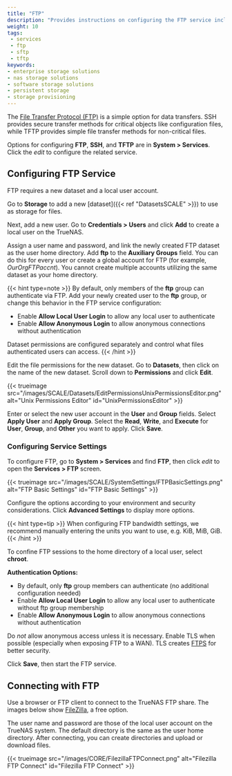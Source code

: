 ```yaml
---
title: "FTP"
description: "Provides instructions on configuring the FTP service including storage, user, and access permissions."
weight: 10
tags:
 - services
 - ftp
 - sftp
 - tftp
keywords:
- enterprise storage solutions
- nas storage solutions
- software storage solutions
- persistent storage
- storage provisioning
---
```


The [File Transfer Protocol (FTP)](https://tools.ietf.org/html/rfc959) is a simple option for data transfers.
SSH provides secure transfer methods for critical objects like configuration files, while TFTP provides simple file transfer methods for non-critical files.

Options for configuring **FTP**, **SSH**, and **TFTP** are in **System > Services**.
Click the <i class="material-icons" aria-hidden="true" title="Configure">edit</i> to configure the related service.

## Configuring FTP Service

FTP requires a new dataset and a local user account.

Go to **Storage** to add a new [dataset]({{< ref "DatasetsSCALE" >}}) to use as storage for files.

Next, add a new user. Go to **Credentials > Users** and click **Add** to create a local user on the TrueNAS.

Assign a user name and password, and link the newly created FTP dataset as the user home directory.
Add **ftp** to the **Auxiliary Groups** field.
You can do this for every user or create a global account for FTP (for example, *OurOrgFTPaccnt*).
You cannot create multiple accounts utilizing the same dataset as your home directory.

{{< hint type=note >}}
By default, only members of the **ftp** group can authenticate via FTP.
Add your newly created user to the **ftp** group, or change this behavior in the FTP service configuration:

- Enable **Allow Local User Login** to allow any local user to authenticate
- Enable **Allow Anonymous Login** to allow anonymous connections without authentication

Dataset permissions are configured separately and control what files authenticated users can access.
{{< /hint >}}

Edit the file permissions for the new dataset. Go to **Datasets**, then click on the name of the new dataset. Scroll down to **Permissions** and click **Edit**.

{{< trueimage src="/images/SCALE/Datasets/EditPermissionsUnixPermissionsEditor.png" alt="Unix Permissions Editor" id="UnixPermissionsEditor" >}}

Enter or select the new user account in the **User** and **Group** fields.
Select **Apply User** and **Apply Group**.
Select the **Read**, **Write**, and **Execute** for **User**, **Group**, and **Other** you want to apply.
Click **Save**.

### Configuring Service Settings

To configure FTP, go to **System > Services** and find **FTP**, then click <i class="material-icons" aria-hidden="true" title="Configure">edit</i> to open the **Services > FTP** screen.

{{< trueimage src="/images/SCALE/SystemSettings/FTPBasicSettings.png" alt="FTP Basic Settings" id="FTP Basic Settings" >}}

Configure the options according to your environment and security considerations. Click **Advanced Settings** to display more options.

{{< hint type=tip >}}
When configuring FTP bandwidth settings, we recommend manually entering the units you want to use, e.g. KiB, MiB, GiB.
{{< /hint >}}

To confine FTP sessions to the home directory of a local user, select **chroot**.

**Authentication Options:**

- By default, only **ftp** group members can authenticate (no additional configuration needed)
- Enable **Allow Local User Login** to allow any local user to authenticate without ftp group membership
- Enable **Allow Anonymous Login** to allow anonymous connections without authentication

Do *not* allow anonymous access unless it is necessary.
Enable TLS when possible (especially when exposing FTP to a WAN).
TLS creates [FTPS](https://tools.ietf.org/html/rfc4217) for better security.

Click **Save**, then start the FTP service.

## Connecting with FTP

Use a browser or FTP client to connect to the TrueNAS FTP share.
The images below show [FileZilla](https://sourceforge.net/projects/filezilla/), a free option.

The user name and password are those of the local user account on the TrueNAS system.
The default directory is the same as the user home directory.
After connecting, you can create directories and upload or download files.

{{< trueimage src="/images/CORE/FilezillaFTPConnect.png" alt="Filezilla FTP Connect" id="Filezilla FTP Connect" >}}
